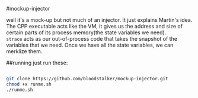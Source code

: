 #mockup-injector

well it's a mock-up but not much of an injector. It just explains Martin's idea.<br/>
The CPP executable acts like the VM, it gives us the address and size of certain parts of its process memory(the state variables we need).<br/>
`strace` acts as our out-of-process code that takes the snapshot of the variables that we need. Once we have all the state variables, we can merklize them.<br/>

##running
just run these:

```bash

git clone https://github.com/bloodstalker/mockup-injector.git
chmod +x runme.sh
./runme.sh

```

